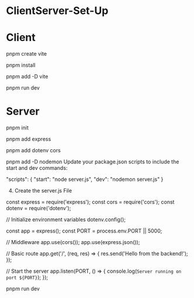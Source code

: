 # ClientServer-Set-Up

# Client
pnpm create vite

pnpm install

pnpm add -D vite

pnpm run dev

# Server

pnpm init

pnpm add express

pnpm add dotenv cors

pnpm add -D nodemon
Update your package.json scripts to include the start and dev commands:


"scripts": {
  "start": "node server.js",
  "dev": "nodemon server.js"
}

4. Create the server.js File

const express = require('express');
const cors = require('cors');
const dotenv = require('dotenv');

// Initialize environment variables
dotenv.config();

const app = express();
const PORT = process.env.PORT || 5000;

// Middleware
app.use(cors());
app.use(express.json());

// Basic route
app.get('/', (req, res) => {
  res.send('Hello from the backend!');
});

// Start the server
app.listen(PORT, () => {
  console.log(`Server running on port ${PORT}`);
});

pnpm run dev